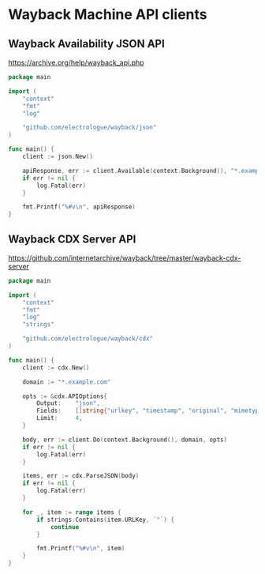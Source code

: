 # Wayback Machine API clients

##  Wayback Availability JSON API

https://archive.org/help/wayback_api.php

```go
package main

import (
	"context"
	"fmt"
	"log"

	"github.com/electrologue/wayback/json"
)

func main() {
	client := json.New()

	apiResponse, err := client.Available(context.Background(), "*.example.com", "")
	if err != nil {
		log.Fatal(err)
	}

	fmt.Printf("%#v\n", apiResponse)
}

```

## Wayback CDX Server API

https://github.com/internetarchive/wayback/tree/master/wayback-cdx-server

```go
package main

import (
	"context"
	"fmt"
	"log"
	"strings"

	"github.com/electrologue/wayback/cdx"
)

func main() {
	client := cdx.New()

	domain := "*.example.com"

	opts := &cdx.APIOptions{
		Output:    "json",
		Fields:    []string{"urlkey", "timestamp", "original", "mimetype", "statuscode", "digest", "length"},
		Limit:     4,
	}

	body, err := client.Do(context.Background(), domain, opts)
	if err != nil {
		log.Fatal(err)
	}

	items, err := cdx.ParseJSON(body)
	if err != nil {
		log.Fatal(err)
	}

	for _, item := range items {
		if strings.Contains(item.URLKey, `"`) {
			continue
		}

		fmt.Printf("%#v\n", item)
	}
}
```
